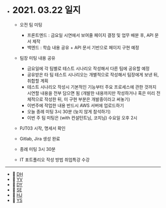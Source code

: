 - # 2021. 03.22 일지

  - 오전 팀 미팅

    - 프론트엔드 : 금요일 시연에서 보여줄 페이지 결정 및 업무 배분 후, API 문서 제작
    - 백엔드 :  학습 내용 공유 + API 문서 기반으로 페이지 구현 예정
  - 팀장 미팅 내용 공유
    - 금요일에 각 팀별로 테스트 시나리오 작성해서 다른 팀에 공유할 예정
    - 공유받은 타 팀 테스트 시나리오는 개별적으로 작성해서 팀장에게 보낸 뒤,  취합할 계획
    - 테스트 시나리오 작성시 기본적인 기능부터 주요 프로세스에 관한 것까지 시연할 내용을 전부 담으면 됨 (개발한 내용까지만 작성하거나 혹은 미리 전체적으로 작성한 뒤, 미 구현 부분은 개발중이라고 써놓기)
    - 이번주에 작업한 내용 반드시 AWS 서버에 업로드하기
    - 오늘 종례 미팅 3시 30분 (늦지 않게 참석하기)
    - 이번 주 팀 미팅은 (with 컨설턴트님, 코치님) 수요일 오후 2시
  - PJT03 시작, 명세서 확인
  - Gitlab, Jira 생성 완료
  - 종례 미팅 3시 30분
  - IT 포트폴리오 작성 방법 취업특강 수강


-----

  * 🍟 [DH](./DH/20210322.md)
  * 🍔 [YV](./YV/20210322.md)
  * 🌭 [DY](./DY/20210322.md)
  * 🍳 [SE](./SE/20210322.md)
  * 🧀 [HJ](./HJ/20210322.md)
  * 🥪 [YS](./YS/20210322.md)